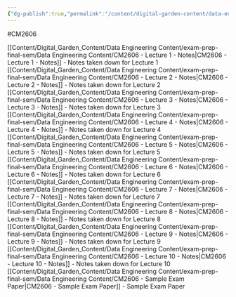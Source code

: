```yaml
---
{"dg-publish":true,"permalink":"/content/digital-garden-content/data-engineering-content/exam-prep-final-sem/data-engineering-notes-content-exam-prep/","updated":"2025-04-21T19:02:24.057+05:30"}
---
```


#CM2606 

[[Content/Digital_Garden_Content/Data Engineering Content/exam-prep-final-sem/Data Engineering Content/CM2606 - Lecture 1 - Notes\|CM2606 - Lecture 1 - Notes]] - Notes taken down for Lecture 1
[[Content/Digital_Garden_Content/Data Engineering Content/exam-prep-final-sem/Data Engineering Content/CM2606 - Lecture 2 - Notes\|CM2606 - Lecture 2 - Notes]] - Notes taken down for Lecture 2
[[Content/Digital_Garden_Content/Data Engineering Content/exam-prep-final-sem/Data Engineering Content/CM2606 - Lecture 3 - Notes\|CM2606 - Lecture 3 - Notes]] - Notes taken down for Lecture 3
[[Content/Digital_Garden_Content/Data Engineering Content/exam-prep-final-sem/Data Engineering Content/CM2606 - Lecture 4 - Notes\|CM2606 - Lecture 4 - Notes]] - Notes taken down for Lecture 4
[[Content/Digital_Garden_Content/Data Engineering Content/exam-prep-final-sem/Data Engineering Content/CM2606 - Lecture 5 - Notes\|CM2606 - Lecture 5 - Notes]] - Notes taken down for Lecture 5
[[Content/Digital_Garden_Content/Data Engineering Content/exam-prep-final-sem/Data Engineering Content/CM2606 - Lecture 6 - Notes\|CM2606 - Lecture 6 - Notes]] - Notes taken down for Lecture 6
[[Content/Digital_Garden_Content/Data Engineering Content/exam-prep-final-sem/Data Engineering Content/CM2606 - Lecture 7 - Notes\|CM2606 - Lecture 7 - Notes]] - Notes taken down for Lecture 7
[[Content/Digital_Garden_Content/Data Engineering Content/exam-prep-final-sem/Data Engineering Content/CM2606 - Lecture 8 - Notes\|CM2606 - Lecture 8 - Notes]] - Notes taken down for Lecture 8
[[Content/Digital_Garden_Content/Data Engineering Content/exam-prep-final-sem/Data Engineering Content/CM2606 - Lecture 9 - Notes\|CM2606 - Lecture 9 - Notes]] - Notes taken down for Lecture 9
[[Content/Digital_Garden_Content/Data Engineering Content/exam-prep-final-sem/Data Engineering Content/CM2606 - Lecture 10 - Notes\|CM2606 - Lecture 10 - Notes]] - Notes taken down for Lecture 10
[[Content/Digital_Garden_Content/Data Engineering Content/exam-prep-final-sem/Data Engineering Content/CM2606 - Sample Exam Paper\|CM2606 - Sample Exam Paper]] - Sample Exam Paper
